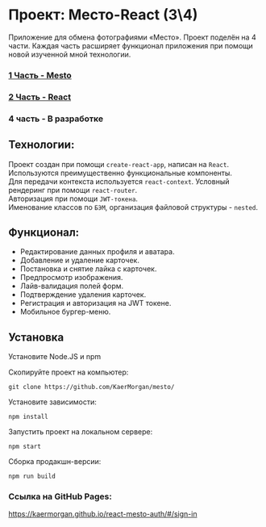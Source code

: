 # Проект: Место-React (3\4)

Приложение для обмена фотографиями «Место».
Проект поделён на 4 части. Каждая часть расширяет функционал приложения при помощи новой изученной мной технологии.

### [1 Часть - Mesto](https://github.com/KaerMorgan/mesto/)

### [2 Часть - React](https://github.com/KaerMorgan/mesto-react/)

### 4 часть - В разработке

## Технологии:

Проект создан при помощи `create-react-app`, написан на `React`. Используются преимущественно функциональные компоненты.  
Для передачи контекста используется `react-context`. Условный рендеринг при помощи `react-router`.  
Авторизация при помощи `JWT-токена`.  
Именование классов по `БЭМ`, организация файловой структуры - `nested`.  

## Функционал:

- Редактирование данных профиля и аватара.
- Добавление и удаление карточек.
- Постановка и снятие лайка с карточек.
- Предпросмотр изображения.
- Лайв-валидация полей форм.
- Подтверждение удаления карточек.
- Регистрация и авторизация на JWT токене.
- Мобильное бургер-меню.

## Установка

Установите Node.JS и npm

Скопируйте проект на компьютер:

```
git clone https://github.com/KaerMorgan/mesto/
```

Установите зависимости:

```
npm install
```

Запустить проект на локальном сервере:

```
npm start
```

Сборка продакшн-версии:

```
npm run build
```

### Ссылка на GitHub Pages:

https://kaermorgan.github.io/react-mesto-auth/#/sign-in

